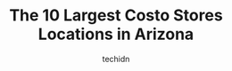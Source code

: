 ---
layout: ampstory
image: https://i0.wp.com/paketmu.com/wp-content/uploads/2023/06/costco-wholesale-0-in-arizona-1686366855.jpeg?resize=640,853
author: techidn
featured: false
description: Explore the diverse Costo Store scene in Arizona, home to an incredible selection of 10 establishments catering to every taste. Whether youre in search of iconic favorites or undiscovered t
title: The 10 Largest Costo Stores Locations in Arizona
cover:
   title: The 10 Largest Costo Stores Locations in Arizona
   subtitle: RICKPATE
   background: https://paketmu.com/wp-content/uploads/2023/06/costco-wholesale-0-in-arizona-1686366855.jpeg

pages: 
 - layout: thirds
   top: <h1>#1 Costco Wholesale</h1>
   bottom: "<p>By far my favorite Costco location.  Staff is always exceptionally helpful in the electronics section and during check-out.  We find ourselves visiting with other custome</p>"
   background: https://paketmu.com/wp-content/uploads/2023/06/costco-wholesale-1-in-arizona-1686366857.jpeg
   backgroundblur: true
 - layout: thirds
   top: <h1>#2 Costco Wholesale</h1>
   bottom: "<p>While all Costcos appear to be the same, this one has exceptional customer service. You can always find someone if you need assistance. Their food court is insanely busy,</p>"
   background: https://paketmu.com/wp-content/uploads/2023/06/costco-wholesale-2-in-arizona-1686366857.jpeg
   cta:
      link: https://paketmu.com/the-10-largest-costo-stores-locations-in-arizona/
      text: The 10 Largest Costo Stores Locations in Arizona
 - layout: thirds
   top: <h1>#3 Costco Wholesale</h1>
   bottom: "<p>I love this location in Avondale. By far cheaper gas than the nearby Chevron that is $0.50 per gal higher. During week is best to shop or eat here as weekends are crazy b</p>"
   background: https://paketmu.com/wp-content/uploads/2023/06/costco-wholesale-3-in-arizona-1686366858.jpeg
   cta:
      link: https://paketmu.com/the-10-largest-costo-stores-locations-in-arizona/
      text: The 10 Largest Costo Stores Locations in Arizona
 - layout: thirds
   top: <h1>#4 Costco Wholesale</h1>
   bottom: "<p>19001 N 27th Ave, Phoenix, AZ 85027, United States</p>"
   background: https://images.unsplash.com/photo-1515405295579-ba7b45403062?ixlib=rb-4.0.3&ixid=MnwxMjA3fDB8MHxwaG90by1wYWdlfHx8fGVufDB8fHx8&auto=format&fit=crop&w=640&h=853&q=80
   cta:
      link: https://paketmu.com/the-10-largest-costo-stores-locations-in-arizona/
      text: The 10 Largest Costo Stores Locations in Arizona
 - layout: thirds
   top: <h1>#5 Costco Wholesale</h1>
   bottom: "<p>1415 N Arizona Ave, Gilbert, AZ 85233, United States</p>"
   background: https://images.unsplash.com/photo-1522441815192-d9f04eb0615c?ixlib=rb-4.0.3&ixid=MnwxMjA3fDB8MHxwaG90by1wYWdlfHx8fGVufDB8fHx8&auto=format&fit=crop&w=640&h=853&q=80
   cta:
      link: https://paketmu.com/the-10-largest-costo-stores-locations-in-arizona/
      text: The 10 Largest Costo Stores Locations in Arizona
 - layout: thirds
   top: <h1>#6 Costco Wholesale</h1>
   bottom: "<p>17550 N 79th Ave, Glendale, AZ 85308, United States</p>"
   background: https://images.unsplash.com/photo-1632260260864-caf7fde5ec36?ixlib=rb-4.0.3&ixid=MnwxMjA3fDB8MHxwaG90by1wYWdlfHx8fGVufDB8fHx8&auto=format&fit=crop&w=640&h=853&q=80
   cta:
      link: https://paketmu.com/the-10-largest-costo-stores-locations-in-arizona/
      text: The 10 Largest Costo Stores Locations in Arizona
 - layout: thirds
   top: <h1>#7 Costco Wholesale</h1>
   bottom: "<p>6255 E Grant Rd, Tucson, AZ 85712, United States</p>"
   background: https://images.unsplash.com/photo-1574169208507-84376144848b?ixlib=rb-4.0.3&ixid=MnwxMjA3fDB8MHxwaG90by1wYWdlfHx8fGVufDB8fHx8&auto=format&fit=crop&w=640&h=853&q=80
   cta:
      link: https://paketmu.com/the-10-largest-costo-stores-locations-in-arizona/
      text: The 10 Largest Costo Stores Locations in Arizona
 - layout: thirds
   middle: Continue reading...
   background: https://images.unsplash.com/photo-1564951434112-64d74cc2a2d7?ixlib=rb-4.0.3&ixid=MnwxMjA3fDB8MHxwaG90by1wYWdlfHx8fGVufDB8fHx8&auto=format&fit=crop&w=640&h=853&q=80
   cta:
      link: https://paketmu.com/the-10-largest-costo-stores-locations-in-arizona/
      text: The 10 Largest Costo Stores Locations in Arizona
      
---
